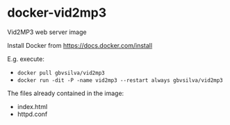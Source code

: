 # docker-vid2mp3
Vid2MP3 web server image

Install Docker from https://docs.docker.com/install

E.g. execute:

- `docker pull gbvsilva/vid2mp3`
- `docker run -dit -P -name vid2mp3 --restart always gbvsilva/vid2mp3`

The files already contained in the image:

- index.html
- httpd.conf
